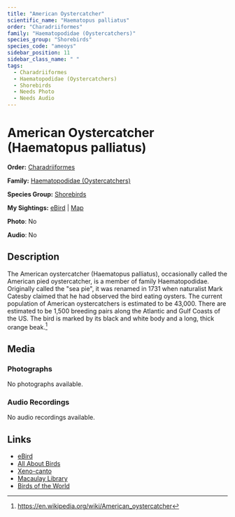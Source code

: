 ```yaml
---
title: "American Oystercatcher"
scientific_name: "Haematopus palliatus"
order: "Charadriiformes"
family: "Haematopodidae (Oystercatchers)"
species_group: "Shorebirds"
species_code: "ameoys"
sidebar_position: 11
sidebar_class_name: " "
tags: 
  - Charadriiformes
  - Haematopodidae (Oystercatchers)
  - Shorebirds
  - Needs Photo
  - Needs Audio
---
```


# American Oystercatcher (Haematopus palliatus)

**Order:** [Charadriiformes](/tags/charadriiformes)

**Family:** [Haematopodidae (Oystercatchers)](/tags/haematopodidae-oystercatchers)

**Species Group:** [Shorebirds](/tags/shorebirds)

**My Sightings:** [eBird](https://ebird.org/lifelist?r=world&time=life&spp=ameoys) | [Map](/map?species_code=ameoys)

**Photo**: No 

**Audio**: No

## Description
The American oystercatcher (Haematopus palliatus), occasionally called the American pied oystercatcher, is a member of family Haematopodidae. Originally called the "sea pie", it was renamed in 1731 when naturalist Mark Catesby claimed that he had observed the bird eating oysters. The current population of American oystercatchers is estimated to be 43,000. There are estimated to be 1,500 breeding pairs along the Atlantic and Gulf Coasts of the US. The bird is marked by its black and white body and a long, thick orange beak.[^1]

[^1]: https://en.wikipedia.org/wiki/American_oystercatcher

## Media
### Photographs
No photographs available.

### Audio Recordings
No audio recordings available.

## Links
* [eBird](https://ebird.org/species/ameoys) 
* [All About Birds](https://www.allaboutbirds.org/guide/ameoys) 
* [Xeno-canto](https://www.xeno-canto.org/species/haematopus-palliatus) 
* [Macaulay Library](https://search.macaulaylibrary.org/catalog?taxonCode=ameoys&sort=rating_rank_desc)
* [Birds of the World](https://birdsoftheworld.org/bow/species/ameoys)
